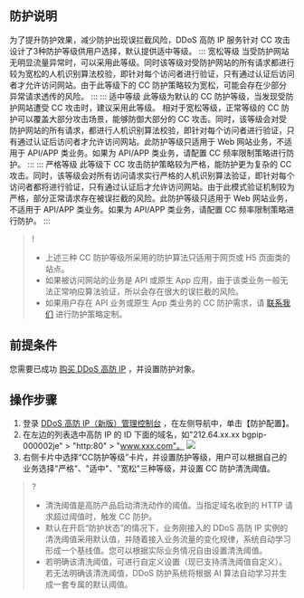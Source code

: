 ## 防护说明
为了提升防护效果，减少防护出现误拦截风险，DDoS 高防 IP 服务针对 CC 攻击设计了3种防护等级供用户选择，默认提供适中等级。
<dx-tabs>
::: 宽松等级
当受防护网站无明显流量异常时，可以采用此等级。同时该等级对受防护网站的所有请求都进行较为宽松的人机识别算法校验，即针对每个访问者进行验证，只有通过认证后访问者才允许访问网站。由于此等级下的 CC 防护策略较为宽松，可能会存在少部分异常请求透传的风险。
:::
::: 适中等级
此等级为默认的 CC 防护等级，当发现受防护网站遭受 CC 攻击时，建议采用此等级。 相对于宽松等级，正常等级的 CC 防护可以覆盖大部分攻击场景，能够防御大部分的 CC 攻击。同时，该等级会对受防护网站的所有请求，都进行人机识别算法校验，即针对每个访问者进行验证，只有通过认证后访问者才允许访问网站。此防护等级只适用于 Web 网站业务，不适用于 API/APP 类业务。如果为 API/APP 类业务，请配置 CC 频率限制策略进行防护。
:::
::: 严格等级
此等级下 CC 攻击防护策略较为严格，能防护更为复杂的 CC 攻击。同时，该等级会对所有访问请求实行严格的人机识别算法验证，即针对每个访问者都将进行验证，只有通过认证后才允许访问网站。由于此模式验证机制较为严格，部分正常请求存在被误拦截的风险。此防护等级只适用于 Web 网站业务，不适用于 API/APP 类业务。如果为 API/APP 类业务，请配置 CC 频率限制策略进行防护。
:::
</dx-tabs>

>!
>- 上述三种 CC 防护等级所采用的防护算法只适用于网页或 H5 页面类的站点。
>- 如果被访问网站的业务是 API 或原生 App 应用，由于该类业务一般无法正常响应算法验证，所以会存在很大的误拦截的风险。
>- 如果用户存在 API 业务或原生 App 类业务的 CC 防护需求，请 [联系我们](https://cloud.tencent.com/online-service?from=connect-us) 进行防护策略定制。


## 前提条件
您需要已成功 [购买 DDoS 高防 IP](https://cloud.tencent.com/document/product/1014/44082) ，并设置防护对象。

## 操作步骤
1. 登录 [DDoS 高防 IP（新版）管理控制台](https://console.cloud.tencent.com/ddos/antiddos-advanced/package) ，在左侧导航中，单击【防护配置】。
2. 在左边的列表选中高防 IP 的 ID 下面的域名，如"212.64.xx.xx bgpip-000002je" > "http:80" > "www.xxx.com"。
![](https://main.qcloudimg.com/raw/9bb178a604dd74230ec2575e3ae4ccb6.png)
3. 右侧卡片中选择“CC防护等级”卡片，并设置防护等级，用户可以根据自己的业务选择"严格"、"适中"、"宽松"三种等级，并设置 CC 防护清洗阈值。
>?
>- 清洗阈值是高防产品启动清洗动作的阈值。当指定域名收到的 HTTP 请求超过阈值时，触发 CC 防护。
>- 默认在开启“防护状态”的情况下，业务刚接入的 DDoS 高防 IP 实例的清洗阈值采用默认值，并随着接入业务流量的变化规律，系统自动学习形成一个基线值。您可以根据实际业务情况自由设置清洗阈值。
>- 若明确该清洗阈值，可进行自定义设置（现已支持清洗阈值自定义）。若无法明确该清洗阈值，DDoS 防护系统将根据 AI 算法自动学习并生成一套专属的默认阈值。
